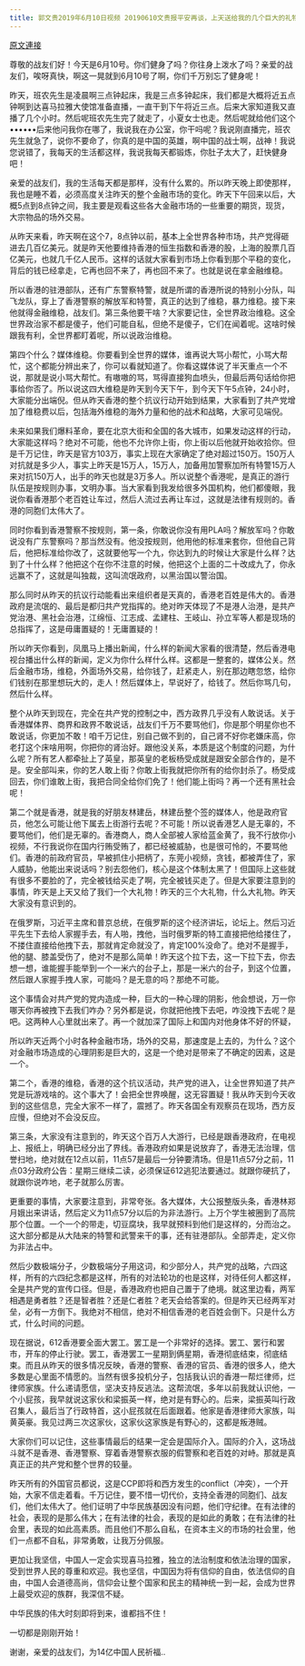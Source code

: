```yaml
---
title: 郭文贵2019年6月10日视频 20190610文贵报平安再谈，上天送给我的几个巨大的礼物？
---
```


[原文連接](https://gnews.org/ThreadView/53482533)

尊敬的战友们好！今天是6月10号。你们健身了吗？你往身上泼水了吗？亲爱的战友们，唉呀真快，啊这一晃就到6月10号了啊，你们千万别忘了健身呢！ 


昨天，班农先生是凌晨啊三点钟起床，我是三点多钟起床，我们都是大概将近五点钟啊到达喜马拉雅大使馆准备直播，一直干到下午将近三点。后来大家知道我又直播了几个小时。然后呢班农先生完了就走了，小夏女士也走。然后呢就给他们这个&bull;&bull;&bull;&bull;&bull;&bull;后来他问我你在哪了，我说我在办公室，你干吗呢？我说刚直播完，班农先生就急了，说你不要命了，你真的是中国的英雄，啊中国的战士啊，战神！我说您说错了，我每天的生活都这样，我说我每天都锻炼，你肚子太大了，赶快健身吧！ 


亲爱的战友们，我的生活每天都是那样，没有什么累的。所以昨天晚上即使那样，我也是睡不着，必须高度关注昨天的整个金融市场的变化。昨天下午回来以后，大概5点到8点钟之间，我主要是观看这些各大金融市场的一些重要的期货，现货，大宗物品的场外交易。 


从昨天来看，昨天啊在这个7，8点钟以前，基本上全世界各种市场，共产党得砸进去几百亿美元。就是昨天他要维持香港的恒生指数和香港的股，上海的股票几百亿美元，也就几千亿人民币。这样的话就大家看到市场上你看到那个平稳的变化，背后的钱已经拿走，它再也回不来了，再也回不来了。也就是说在拿金融维稳。 


所以香港的驻港部队，还有广东警察特警，就是所谓的香港所说的特别小分队，叫飞龙队，穿上了香港警察的解放军和特警，真正的达到了维稳，暴力维稳。接下来他就得金融维稳，战友们。第三条他要干啥？大家要记住，全世界政治维稳。这全世界政治家不都是傻子，他们可能自私，但绝不是傻子，它们在闻着呢。这啥时候跟我有利，全世界都盯着呢，所以说政治维稳。 


第四个什么？媒体维稳。你要看到全世界的媒体，谁再说大骂小帮忙，小骂大帮忙，这个都能分辨出来了，你可以看就知道了。你看这媒体说了半天重点一个不说，那就是说小骂大帮忙。有嗷嗷的骂，骂得直接狗血喷头，但最后两句话给你把事给你否了。所以说这四大维稳是昨天到今天下午，到今天下午5点钟，24小时，大家能分出端倪。但从昨天香港的整个抗议行动开始到结果，大家看到了共产党增加了维稳费以后，包括海外维稳的海外力量和他的战术和战略，大家可见端倪。 


未来如果我们爆料革命，要在北京大街和全国的各大城市，如果发动这样的行动，大家能这样吗？绝对不可能，他也不允许你上街，你上街以后他就开始收拾你。但是千万记住，昨天是官方103万，事实上现在大家确定了绝对超过150万。150万人对抗就是多少人，事实上昨天是15万人，15万人，加备用加警察加所有特警15万人来对抗150万人，出手的昨天也就是3万多人。所以说整个香港呢，是真正的游行队伍是按规则办事，文明办事。当大家看到我发给很多外国机构，他们都傻眼，我说你看香港那个老百姓让车过，然后人流过去再让车过，这就是法律有规则的。香港的同胞们太伟大了。 


同时你看到香港警察不按规则，第一条，你敢说你没有用PLA吗？解放军吗？你敢说没有广东警察吗？那当然没有。他没按规则，他用他的标准来套你，但他自己背后，他把标准给你改了，这就要他写一个九，你达到九的时候让大家是什么样？达到了十什么样？他把这个在你不注意的时候，他把这个上面的二十改成九了，你永远赢不了，这就是叫独裁，这叫流氓政府，以黑治国以警治国。 


那么同时从昨天的抗议行动能看出来组织者是天真的，香港老百姓是伟大的。香港政府是流氓的、最后是都归共产党指挥的。绝对昨天体现了不是港人治港，是共产党治港、黑社会治港，江绵恒、江志成、孟建柱、王岐山、孙立军等人都是现场的总指挥了，这是毋庸置疑的！无庸置疑的！ 

  

所以昨天你看到，凤凰马上播出新闻，什么样的新闻大家看的很清楚，然后香港电视台播出什么样的新闻，定义为你什么样什么样。这都是一整套的，媒体公关。然后金融市场，维稳，外面场外交易，给你钱了，赶紧走人，别在那边瞎忽悠，给你们钱别在那里想玩大的，走人！然后媒体上，早说好了，给钱了。然后你骂几句，然后什么样。 

  

整个从昨天到现在，完全在共产党的控制之中，西方政界几乎没有人敢说话。关于香港媒体界、商界和政界不敢说话，战友们千万不要骂他们，你是那个明星你也不敢说话，你更加不敢！咱千万记住，别自己做不到的，自己肾不好你老嫌床高，你老打这个床啥用啊，你把你的肾治好。跟他没关系，本质是这个制度的问题，为什么呢？所有艺人都牵扯上了英皇，那英皇的老板杨受成就是跟安全部合作的，是不是。安全部叫来，你的艺人敢上街？你敢上街我就把你所有的给你封杀了。杨受成回去，你们谁敢上街，我把合同全给你们免了！他们能上街吗？再一个还有黑社会呢！  

  

第二个就是香港，就是我的好朋友林建岳，林建岳整个签的媒体人，他是政府官员，他怎么可能让他下属去上街游行去呢？不可能！所以说香港艺人是无辜的，不要骂他们，他们是无辜的。香港商人，商人全部被人家给蓝金黄了，我不行放你小视频，不行我说你在国内行贿受贿了，都已经被威胁，也是很可怜的，不要骂他们。香港的前政府官员，早被抓住小把柄了，东莞小视频，贪钱，都被弄住了，家人威胁，他能出来说话吗？别去怨他们，核心是这个体制太黑了！但国际上这些就有很多不要脸的了，完全被钱给买走了啊，完全被钱买走了。但是大家要注意到的事情，昨天是上天又给了我们一个大礼物！昨天的三个大礼物，什么大礼物。昨天大家没有意识到的。 


在俄罗斯，习近平主席和普京总统，在俄罗斯的这个经济讲坛，论坛上。然后习近平先生下去给人家握手去，有人啪，拽他，当时俄罗斯的特工直接把他给搂住了，不搂住直接给他拽下去，那就肯定命就没了，肯定100%没命了。绝对不是握手，他的腿、膝盖受伤了，绝对不是那么简单！昨天这个拉下去，这一下拉下去，你去想一想，谁能握手能举到一个一米六的台子上，那是一米六的台子，到这个位置，然后跟人家握手拽人家，可能吗？是无意的吗？那绝不可能。 

  

这个事情会对共产党的党内造成一种，巨大的一种心理的阴影，他会想说，万一你哪天你再被拽下去我们咋办？另外都是说，你就把他拽下去吧，咋没拽下去呢？是吧。这两种人心里就出来了。再一个就加深了国际上和国内对他身体不好的怀疑， 


所以昨天近两个小时各种金融市场，场外的交易，那速度是上去的，为什么？这个对金融市场造成的心理阴影是巨大的，这是一个绝对是带来了不确定的因素，这是一个。 

  

第二个，香港的维稳，香港的这个抗议活动，共产党的进入，让全世界知道了共产党是玩游戏啥的。这个事大了！会把全世界唤醒，这无容置疑！我从昨天到今天收到的这些信息，完全大家不一样了，震撼了。昨天各国全有观察员在现场，西方反应慢，但绝对不会没反应。 


第三条，大家没有注意到的，昨天这个百万人大游行，已经是跟香港政府，在电视上、报纸上，明确已经分出了界线。香港政府如果是说放弃了，香港无法治理，信誉扫地，绝对就在12点以前，11点57是最后一分钟要清场。但是11点57分之前，11点03分政府公告：星期三继续二读，必须保证612逃犯法要通过。就跟你硬抗了，就跟你说咋地，老子就那么厉害。 


更重要的事情，大家要注意到，非常夸张。各大媒体，大公报整版头条，香港林郑月娥出来讲话，然后定义为11点57分以后的为非法游行。上万个学生被圈到了高院那个位置。一个一个的带走，切豆腐块，我早就预料到他们是这样的，分而治之。这大部分都是从大陆来的特警和武警来干的事，还有驻港部队。全部弄走，定义你为非法占中。 


然后少数极端分子，少数极端分子用这词，和少部分人，共产党的战略，六四这样，所有的六四纪念都是这样，所有的对法轮功的也是这样，对待任何人都这样，全是共产党的宣传口径。但是，香港政府也把自己置于了绝境。就这里边看，两军相遇是勇者胜？还是智者胜？还是仁者胜？老天会给答案的。但是昨天已经两军对垒，必有一方倒下。我绝对不相信，绝对不相信香港的老百姓会倒下。只是什么方式，什么时间的问题。 


现在据说，612香港要全面大罢工。罢工是一个非常好的选择。罢工、罢行和罢市，开车的停止行驶。罢工，香港罢工一星期到俩星期，香港彻底结束，彻底结束。而且从昨天的很多情况反映，香港的警察、香港的官员、香港的很多人，绝大多数是心里面不情愿的。当然有很多投机分子，包括我认识的香港一帮烂律师，烂律师家族。什么递请愿信，坚决支持反逃法。这帮流氓，多年以前我就认识他，一个小屁孩，我早就说这家伙和梁振英一样，绝对是有野心的。后来，梁振英叫行政召集人，最后当了行政特首，这小屁孩就在后面跟着。他家是香港律师大家族，叫黄英豪。我见过两三次这家伙，这家伙这家族是有野心的，这都是叛港贼。 


大家你们可以记住，这些事情最后的结果一定会是国际介入。国际的介入，这场战斗就不是香港、香港警察、穿着香港警察衣服的假警察和老百姓的对峙。那就是真真正正的共产党和整个世界的较量。 


昨天所有的外国官员都说，这是CCP即将和西方发生的conflict（冲突），一个开始，大家不信走着看。千万记住，要不惜一切代价，支持全香港的同胞们、战友们，他们太伟大了。他们证明了中华民族基因没有问题，他们守纪律。在有法律的社会，表现的是那么伟大；在有法律的社会，表现的是如此的勇敢；在有法律的社会里，表现的如此高素质。而且他们不那么自私，在资本主义的市场的社会里，他们一点都不自私，非常勇敢，让我万分佩服。 


更加让我坚信，中国人一定会实现喜马拉雅，独立的法治制度和依法治理的国家，受到世界人民的尊重和欢迎。我也坚信，中国因为将有信仰的自由，依法信仰的自由，中国人会道德高尚，信仰会让整个国家和民主的精神统一到一起，会成为世界上最受欢迎的族群，我深信不疑。 


中华民族的伟大时刻即将到来，谁都挡不住！ 


一切都是刚刚开始！ 


谢谢，亲爱的战友们，为14亿中国人民祈福..
